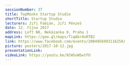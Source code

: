 ```yaml
---
sessionNumber: 37
title: TopMonks Startup Studio
shortTitle: Startup Studio
lecturers: Jiří Fabián, Jiří Pénzeš
date: 12. října 2017
address: Loft N8, Nekázanka 8, Praha 1
mapLink: https://goo.gl/maps/TiqAbr4sRTB2
link: https://www.facebook.com/events/2004956993116250/
picture: posters/2017-10-12.jpg
presentationLink:
videoLink: https://youtu.be/8CWSuWSwtFU
---
```

